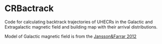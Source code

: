 # CRBactrack

Code for calculating backtrack trajectories of UHECRs in the Galactic and Extragalactic magnetic field and building map with their arrival distributions.

Model of Galactic magnetic field is from the [Jansson&Farrar 2012](https://ui.adsabs.harvard.edu/abs/2012ApJ...757...14J/abstract)

